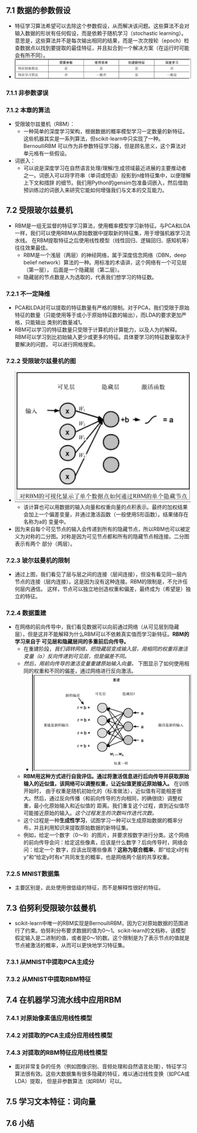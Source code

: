 ## 7.1 数据的参数假设
* 特征学习算法希望可以去除这个参数假设，从而解决该问题。这些算法不会对输入数据的形状有任何假设，而是依赖于随机学习（stochastic learning）。
意思是，这些算法并不是每次输出相同的结果，而是一次次按轮（epoch）检查数据点以找到要提取的最佳特征，并且拟合到一个解决方案（在运行时可能会有所不同）。
* ![](.Chapter7-特征学习：以AI促AI_images/特征学习和特征转换的基本区别.png)
### 7.1.1 非参数谬误
### 7.1.2 本章的算法
* 受限玻尔兹曼机（RBM）：
    + 一种简单的深度学习架构，根据数据的概率模型学习一定数量的新特征。这些机器其实是一系列算法，但scikit-learn中只实现了一种。BernoulliRBM
    可以作为非参数特征学习器，但是顾名思义，这个算法对单元格有一些假设。
* 词嵌入：
    + 可以说是深度学习在自然语言处理/理解/生成领域最近进展的主要推动者之一。词嵌入可以将字符串（单词或短语）投影到n维特征集中，以便理解上下文和措辞
    的细节。我们用Python的gensim包准备词嵌入，然后借助预训练过的词嵌入来研究它能如何增强我们与文本的交互能力。
## 7.2 受限玻尔兹曼机
* RBM是一组无监督的特征学习算法，使用概率模型学习新特征。与PCA和LDA一样，我们可以使用RBM从原始数据中提取新的特征集，用于增强机器学习流水线。
在RBM提取特征之后使用线性模型（线性回归、逻辑回归、感知机等）往往效果最佳。    
    - RBM是一个浅层（两层）的神经网络，属于深度信念网络（DBN，deep belief network）算法的一种。用标准的术语讲，这个网络有一个可见层（第一层），
    后面是一个隐藏层（第二层）。
    - 隐藏层的节点数是人为选取的，代表我们想学习的特征数。
### 7.2.1 不一定降维
* PCA和LDA对可以提取的特征数量有严格的限制。对于PCA，我们受限于原始特征的数量（只能使用等于或小于原始特征数的输出），而LDA的要求更加严格，只能输出
类别的数量减1。
* RBM可以学习的特征数量只受限于计算机的计算能力，以及人为的解释。RBM可以学习到比初始输入更少或更多的特征。具体要学习的特征数量取决于要解决的问题，
可以进行网格搜索。
### 7.2.2 受限玻尔兹曼机的图
* ![](.Chapter7-特征学习：以AI促AI_images/RBM如何学习特征.png)
    - 该计算也可以用数据的输入向量和权重向量的点积表示。最终的加权结果会加上一个偏差变量，并通过激活函数（一般使用S形函数）。结果储存在名称为a的
    变量中。
* 因为来自每个可见节点的输入会传递到所有的隐藏节点，所以RBM也可以被定义为对称的二分图。对称是因为可见节点都和所有的隐藏节点相连接。二分图表示有两个
部分（两层）。
### 7.2.3 玻尔兹曼机的限制
* 通过上图，我们看见了层与层之间的连接（层间连接），但没有看见同一层内节点的连接（层内连接）。这是因为没有这种连接。RBM的限制是，不允许任何层内通信。
这样，节点可以独立地创造权重和偏差，最终成为（希望是）独立的特征。
### 7.2.4 数据重建
* 在网络的前向传导中，我们看见数据可以向前通过网络（从可见层到隐藏层），但是这并不能解释为什么RBM可以不依赖真实值而学习新特征。**RBM的学习来自于
可见层和隐藏层间的多重前后向传导。**
    + 在重建阶段，*我们调转网络，把隐藏层变成输入层，用相同的权重将激活变量（a）反向传递到可见层，但是偏差不同。*
    + *然后，用前向传导的激活变量重建原始输入向量。* 下图显示了如何使用相同的权重和不同的偏差，通过网络进行反向激活。
        - ![](.Chapter7-特征学习：以AI促AI_images/RBM反向传播.png)
    + **RBM用这种方式进行自我评估。通过将激活信息进行后向传导并获取原始输入的近似值，该网络可以调整权重，让近似值更接近原始输入。** 在训练开始时，
    由于权重是随机初始化的（标准做法），近似值有可能相差很大。然后，通过反向传播（和前向传导的方向相同，的确很绕）调整权重，最小化原始输入和近似值的
    距离。我们重复这个过程，直到近似值尽可能接近原始的输入。_这个过程发生的次数叫作迭代次数。_
    + 这个过程是一种**生成性学习**，试图学习一种可以生成原始数据的概率分布，并且利用知识来提取原始数据的新特征集。
    + 例如，给定一个数字（0～9）的图片，并要求按数字进行分类。这个网络的前向传导会问：给定这些像素，应该是什么数字？后向传导时，网络会问：给定一个
    数字，应该出现哪些像素？**这称为联合概率**，即“给定x时有y”和“给定y时有x”共同发生的概率，也是网络两个层的共享权重。
### 7.2.5 MNIST数据集
* 主要区别是，此处使用很低级的特征，而不是解释性很好的特征。
## 7.3 伯努利受限玻尔兹曼机
* scikit-learn中唯一的RBM实现是BernoulliRBM，因为它对原始数据的范围进行了约束。伯努利分布要求数据的值为0～1。scikit-learn的文档称，该模型
假定输入是二进制的值，或者是0～1的数。这个限制是为了表示节点的值就是节点被激活的概率，从而可以更快地学习特征集。
### 7.3.1 从MNIST中提取PCA主成分
### 7.3.2 从MNIST中提取RBM特征
## 7.4 在机器学习流水线中应用RBM
### 7.4.1 对原始像素值应用线性模型
### 7.4.2 对提取的PCA主成分应用线性模型
### 7.4.3 对提取的RBM特征应用线性模型
* 面对非常复杂的任务（例如图像识别、音频处理和自然语言处理），特征学习算法很有效。这些大数据集有很多隐藏的特征，难以通过线性变换（如PCA或LDA）提取，
但是非参数算法（如RBM）可以。
## 7.5 学习文本特征：词向量
## 7.6 小结





